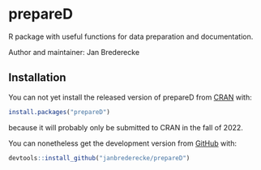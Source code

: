 # prepareD

R package with useful functions for data preparation and documentation.

Author and maintainer: Jan Brederecke

## Installation

You can not yet install the released version of prepareD from
[CRAN](https://CRAN.R-project.org) with:

``` r
install.packages("prepareD")
```
because it will probably only be submitted to CRAN in the fall of 2022.

You can nonetheless get the development version from [GitHub](https://github.com/) with:

``` r
devtools::install_github("janbrederecke/prepareD")
```
